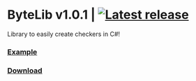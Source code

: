 # ByteLib v1.0.1 | [![Latest release](https://img.shields.io/github/v/release/Biitez/ByteLib?color=purple&style=flat-square)](https://github.com/Biitez/ByteLib/releases)

Library to easily create checkers in C#!

### [Example](https://github.com/Biitez/ByteLib/blob/master/Example/NordVPN.cs)
### [Download](https://github.com/Biitez/ByteLib/releases/tag/v1.0.1)

